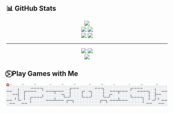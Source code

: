 ## 📊 GitHub Stats
<p align="center">
  <img src="http://github-profile-summary-cards.vercel.app/api/cards/profile-details?username=ofikur&theme=algolia" />
  </br>
  <img src="http://github-profile-summary-cards.vercel.app/api/cards/repos-per-language?username=ofikur&theme=algolia" />
  <img src="http://github-profile-summary-cards.vercel.app/api/cards/most-commit-language?username=ofikur&theme=algolia" />
  </br>
  <img src="http://github-profile-summary-cards.vercel.app/api/cards/stats?username=ofikur&theme=algolia" />
  <img src="http://github-profile-summary-cards.vercel.app/api/cards/productive-time?username=ofikur&theme=algolia&utcOffset=8" />
</p>

---

<p align="center">
  <img src="https://github-readme-stats.vercel.app/api?username=ofikur&theme=algolia&hide_border=false&include_all_commits=false&count_private=true" />
  <img src="https://github-readme-stats.vercel.app/api/top-langs/?username=ofikur&theme=algolia&hide_border=false&include_all_commits=false&count_private=false&layout=compact&langs_count=8" />
  <br/>
  <img src="https://nirzak-streak-stats.vercel.app/?user=ofikur&theme=algolia&hide_border=false" />
</p>

## ⍩⃝ Play Games with Me

<picture>
  <source media="(prefers-color-scheme: dark)" srcset="https://raw.githubusercontent.com/ofikur/ofikur/output/pacman-contribution-graph-dark.svg">
  <source media="(prefers-color-scheme: light)" srcset="https://raw.githubusercontent.com/ofikur/ofikur/output/pacman-contribution-graph.svg">
  <img alt="pacman contribution graph" src="https://raw.githubusercontent.com/ofikur/ofikur/output/pacman-contribution-graph.svg">
</picture>
